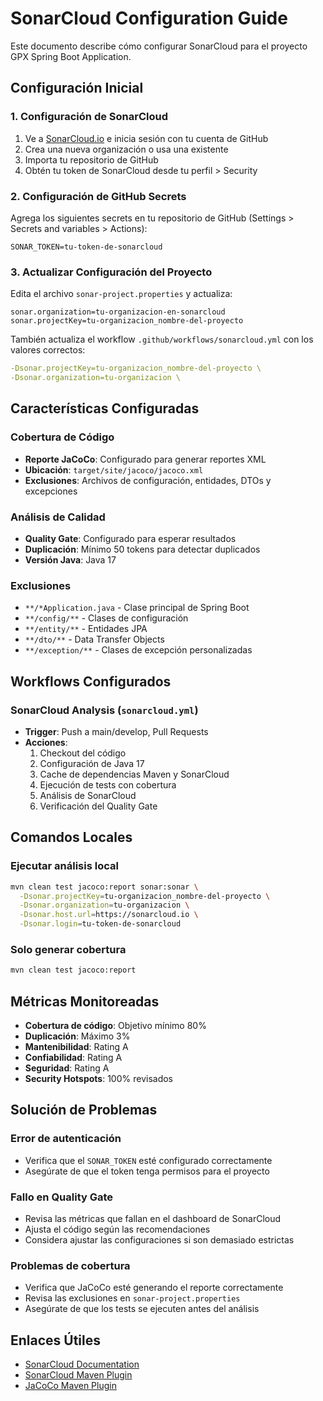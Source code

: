 # SonarCloud Configuration Guide

Este documento describe cómo configurar SonarCloud para el proyecto GPX Spring Boot Application.

## Configuración Inicial

### 1. Configuración de SonarCloud

1. Ve a [SonarCloud.io](https://sonarcloud.io) e inicia sesión con tu cuenta de GitHub
2. Crea una nueva organización o usa una existente
3. Importa tu repositorio de GitHub
4. Obtén tu token de SonarCloud desde tu perfil > Security

### 2. Configuración de GitHub Secrets

Agrega los siguientes secrets en tu repositorio de GitHub (Settings > Secrets and variables > Actions):

```
SONAR_TOKEN=tu-token-de-sonarcloud
```

### 3. Actualizar Configuración del Proyecto

Edita el archivo `sonar-project.properties` y actualiza:

```properties
sonar.organization=tu-organizacion-en-sonarcloud
sonar.projectKey=tu-organizacion_nombre-del-proyecto
```

También actualiza el workflow `.github/workflows/sonarcloud.yml` con los valores correctos:

```yaml
-Dsonar.projectKey=tu-organizacion_nombre-del-proyecto \
-Dsonar.organization=tu-organizacion \
```

## Características Configuradas

### Cobertura de Código
- **Reporte JaCoCo**: Configurado para generar reportes XML
- **Ubicación**: `target/site/jacoco/jacoco.xml`
- **Exclusiones**: Archivos de configuración, entidades, DTOs y excepciones

### Análisis de Calidad
- **Quality Gate**: Configurado para esperar resultados
- **Duplicación**: Mínimo 50 tokens para detectar duplicados
- **Versión Java**: Java 17

### Exclusiones
- `**/*Application.java` - Clase principal de Spring Boot
- `**/config/**` - Clases de configuración
- `**/entity/**` - Entidades JPA
- `**/dto/**` - Data Transfer Objects
- `**/exception/**` - Clases de excepción personalizadas

## Workflows Configurados

### SonarCloud Analysis (`sonarcloud.yml`)
- **Trigger**: Push a main/develop, Pull Requests
- **Acciones**:
  1. Checkout del código
  2. Configuración de Java 17
  3. Cache de dependencias Maven y SonarCloud
  4. Ejecución de tests con cobertura
  5. Análisis de SonarCloud
  6. Verificación del Quality Gate

## Comandos Locales

### Ejecutar análisis local
```bash
mvn clean test jacoco:report sonar:sonar \
  -Dsonar.projectKey=tu-organizacion_nombre-del-proyecto \
  -Dsonar.organization=tu-organizacion \
  -Dsonar.host.url=https://sonarcloud.io \
  -Dsonar.login=tu-token-de-sonarcloud
```

### Solo generar cobertura
```bash
mvn clean test jacoco:report
```

## Métricas Monitoreadas

- **Cobertura de código**: Objetivo mínimo 80%
- **Duplicación**: Máximo 3%
- **Mantenibilidad**: Rating A
- **Confiabilidad**: Rating A  
- **Seguridad**: Rating A
- **Security Hotspots**: 100% revisados

## Solución de Problemas

### Error de autenticación
- Verifica que el `SONAR_TOKEN` esté configurado correctamente
- Asegúrate de que el token tenga permisos para el proyecto

### Fallo en Quality Gate
- Revisa las métricas que fallan en el dashboard de SonarCloud
- Ajusta el código según las recomendaciones
- Considera ajustar las configuraciones si son demasiado estrictas

### Problemas de cobertura
- Verifica que JaCoCo esté generando el reporte correctamente
- Revisa las exclusiones en `sonar-project.properties`
- Asegúrate de que los tests se ejecuten antes del análisis

## Enlaces Útiles

- [SonarCloud Documentation](https://docs.sonarcloud.io/)
- [SonarCloud Maven Plugin](https://docs.sonarqube.org/latest/analysis/scan/sonarscanner-for-maven/)
- [JaCoCo Maven Plugin](https://www.jacoco.org/jacoco/trunk/doc/maven.html)
